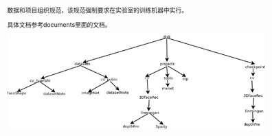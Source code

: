 数据和项目组织规范，该规范强制要求在实验室的训练机器中实行。

具体文档参考documents里面的文档。

<p align='center'>
<img src='pictures/dir.png' title='dir example' style='max-width:600px'></img>
</p>

